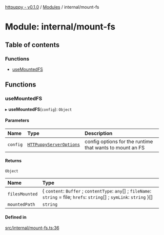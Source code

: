 [httpuppy - v0.1.0](../README.md) / [Modules](../modules.md) / internal/mount-fs

# Module: internal/mount-fs

## Table of contents

### Functions

- [useMountedFS](internal_mount_fs.md#usemountedfs)

## Functions

### useMountedFS

▸ **useMountedFS**(`config`): `Object`

#### Parameters

| Name | Type | Description |
| :------ | :------ | :------ |
| `config` | [`HTTPuppyServerOptions`](../interfaces/types_server.HTTPuppyServerOptions.md) | config options for the runtime that wants to mount an FS |

#### Returns

`Object`

| Name | Type |
| :------ | :------ |
| `filesMounted` | { `content`: `Buffer` ; `contentType`: `any`[] ; `fileName`: `string` = file; `hrefs`: `string`[] ; `symLink`: `string`  }[] |
| `mountedPath` | `string` |

#### Defined in

[src/internal/mount-fs.ts:36](https://github.com/abschill/httpuppy/blob/70019ad/src/internal/mount-fs.ts#L36)
